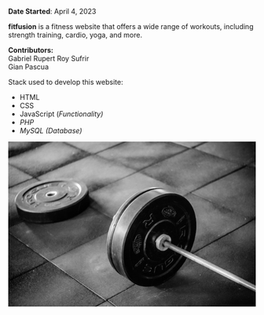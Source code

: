 <b>Date Started</b>: April 4, 2023

<b>fitfusion</b> is a fitness website that offers a wide range of workouts, including strength training, cardio, yoga, and more.

<b>Contributors:</b><br>
Gabriel Rupert Roy Sufrir<br>
Gian Pascua

Stack used to develop this website:
<ul>
  <li>HTML</li>
  <li>CSS</li>
  <li>JavaScript (<i>Functionality</>)</li>
  <li>PHP</li>
  <li>MySQL (<i>Database</>)</li>
</ul>

<img src="/assets/readme/hero.jpg" alt="A barbel">
